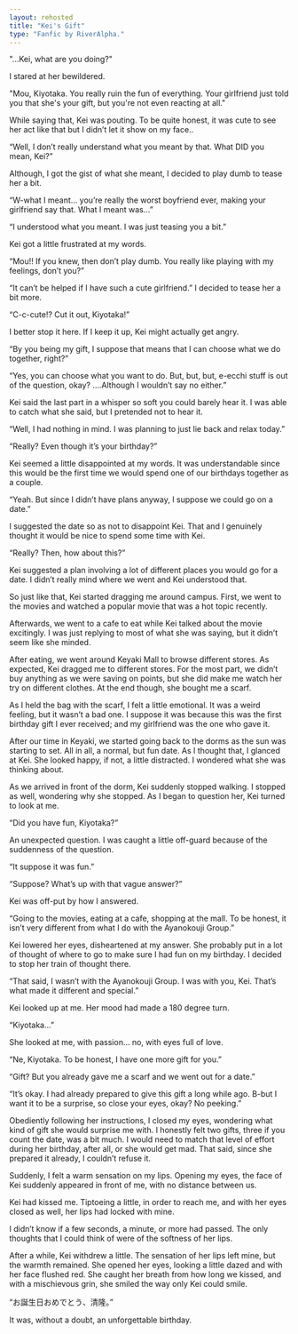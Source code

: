```yaml
---
layout: rehosted
title: "Kei's Gift"
type: "Fanfic by RiverAlpha."
---
```

<p>"...Kei, what are you doing?"</p>

<p>I stared at her bewildered.</p>

<p>"Mou, Kiyotaka. You really ruin the fun of everything. Your girlfriend just told you that she's your gift, but you're not even reacting at all."</p>

<p>While saying that, Kei was pouting. To be quite honest, it was cute to see her act like that but I didn’t let it show on my face..</p>

<p>“Well, I don’t really understand what you meant by that. What DID you mean, Kei?”</p>

<p>Although, I got the gist of what she meant, I decided to play dumb to tease her a bit.</p>

<p>“W-what I meant… you’re really the worst boyfriend ever, making your girlfriend say that. What I meant was…”</p>

<p>“I understood what you meant. I was just teasing you a bit.”</p>

<p>Kei got a little frustrated at my words.</p>

<p>“Mou!! If you knew, then don’t play dumb. You really like playing with my feelings, don’t you?”</p>

<p>“It can’t be helped if I have such a cute girlfriend.” I decided to tease her a bit more.</p>

<p>“C-c-cute!? Cut it out, Kiyotaka!”</p>

<p>I better stop it here. If I keep it up, Kei might actually get angry.</p>

<p>“By you being my gift, I suppose that means that I can choose what we do together, right?”</p>

<p>“Yes, you can choose what you want to do. But, but, but, e-ecchi stuff is out of the question, okay? ….Although I wouldn’t say no either.”</p>

<p>Kei said the last part in a whisper so soft you could barely hear it. I was able to catch what she said, but I pretended not to hear it.</p>

<p>“Well, I had nothing in mind. I was planning to just lie back and relax today.”</p>

<p>“Really? Even though it’s your birthday?”</p>

<p>Kei seemed a little disappointed at my words. It was understandable since this would be the first time we would spend one of our birthdays together as a couple.</p>

<p>“Yeah. But since I didn’t have plans anyway, I suppose we could go on a date.”</p>

<p>I suggested the date so as not to disappoint Kei. That and I genuinely thought it would be nice to spend some time with Kei.</p>

<p>“Really? Then, how about this?”</p>

<p>Kei suggested a plan involving a lot of different places you would go for a date. I didn’t really mind where we went and Kei understood that.</p>

<p>So just like that, Kei started dragging me around campus. First, we went to the movies and watched a popular movie that was a hot topic recently.</p>

<p>Afterwards, we went to a cafe to eat while Kei talked about the movie excitingly. I was just replying to most of what she was saying, but it didn’t seem like she minded.</p>

<p>After eating, we went around Keyaki Mall to browse different stores. As expected, Kei dragged me to different stores. For the most part, we didn’t buy anything as we were saving on points, but she did make me watch her try on different clothes. At the end though, she bought me a scarf.</p>

<p>As I held the bag with the scarf, I felt a little emotional. It was a weird feeling, but it wasn’t a bad one. I suppose it was because this was the first birthday gift I ever received; and my girlfriend was the one who gave it.</p>

<p>After our time in Keyaki, we started going back to the dorms as the sun was starting to set. All in all, a normal, but fun date. As I thought that, I glanced at Kei. She looked happy, if not, a little distracted. I wondered what she was thinking about.</p>

<p>As we arrived in front of the dorm, Kei suddenly stopped walking. I stopped as well, wondering why she stopped. As I began to question her, Kei turned to look at me.</p>

<p>“Did you have fun, Kiyotaka?”</p>

<p>An unexpected question. I was caught a little off-guard because of the suddenness of the question.</p>

<p>“It suppose it was fun.”</p>

<p>“Suppose? What’s up with that vague answer?”</p>

<p>Kei was off-put by how I answered.</p>

<p>“Going to the movies, eating at a cafe, shopping at the mall. To be honest, it isn’t very different from what I do with the Ayanokouji Group.”</p>

<p>Kei lowered her eyes, disheartened at my answer. She probably put in a lot of thought of where to go to make sure I had fun on my birthday. I decided to stop her train of thought there.</p>

<p>“That said, I wasn’t with the Ayanokouji Group. I was with you, Kei. That’s what made it different and special.”</p>

<p>Kei looked up at me. Her mood had made a 180 degree turn.</p>

<p>“Kiyotaka…”</p>

<p>She looked at me, with passion… no, with eyes full of love.</p>

<p>“Ne, Kiyotaka. To be honest, I have one more gift for you.”</p>

<p>“Gift? But you already gave me a scarf and we went out for a date.”</p>

<p>“It’s okay. I had already prepared to give this gift a long while ago. B-but I want it to be a surprise, so close your eyes, okay? No peeking.”</p>

<p>Obediently following her instructions, I closed my eyes, wondering what kind of gift she would surprise me with. I honestly felt two gifts, three if you count the date, was a bit much. I would need to match that level of effort during her birthday, after all, or she would get mad. That said, since she prepared it already, I couldn’t refuse it.</p>

<p>Suddenly, I felt a warm sensation on my lips. Opening my eyes, the face of Kei suddenly appeared in front of me, with no distance between us.</p>

<p>Kei had kissed me. Tiptoeing a little, in order to reach me, and with her eyes closed as well, her lips had locked with mine.</p>

<p>I didn’t know if a few seconds, a minute, or more had passed. The only thoughts that I could think of were of the softness of her lips.</p>

<p>After a while, Kei withdrew a little. The sensation of her lips left mine, but the warmth remained. She opened her eyes, looking a little dazed and with her face flushed red. She caught her breath from how long we kissed, and with a mischievous grin, she smiled the way only Kei could smile.</p>

<p>“お誕生日おめでとう、清隆。”</p>

<p>It was, without a doubt, an unforgettable birthday.</p>


